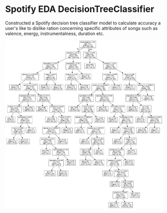 # Spotify EDA DecisionTreeClassifier

Constructed a Spotify decision tree classifier model to calculate accuracy a user's like to dislike ration concerning specific attributes of songs such as valence, energy, instrumentalness, duration etc.

<p float="left" align="center">
    <img src="dec_tree_01.png"/>
</p>

